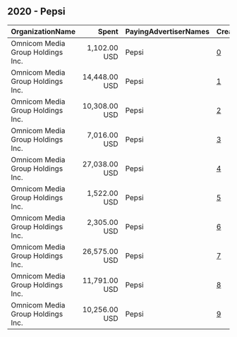 ## 2020 - Pepsi 
|OrganizationName|Spent|PayingAdvertiserNames|CreativeUrls|Impressions|Genders|AgeBrackets|CountryCodes|BillingAddresses|CandidateBallotInformation|
|:---|---:|:---|:---|---:|:---|:---|:---|:---|:---|
|Omnicom Media Group Holdings Inc.|1,102.00 USD|Pepsi|[0](https://www.snap.com/political-ads/asset/3612446e1d35ebbdcfb7c1b65c8c9be9610dd3870458d1fb17a70246918d1590?mediaType=mp4)|76,522||18+|united states|"195 Broadway, 5th Floor,New York,10007,US"||
|Omnicom Media Group Holdings Inc.|14,448.00 USD|Pepsi|[1](https://www.snap.com/political-ads/asset/f39a4454ff9f799a07e1cd2d22a4620955207506b62e5d9d50558b63cd6c107e?mediaType=mp4)|1,344,445||18+|united states|"195 Broadway, 5th Floor,New York,10007,US"||
|Omnicom Media Group Holdings Inc.|10,308.00 USD|Pepsi|[2](https://www.snap.com/political-ads/asset/e26c53b268c8a95356c390d43038b783c71ee58dfa7bb02d831559239d4cd85e?mediaType=mp4)|2,067,785||18+|united states|"195 Broadway, 5th Floor,New York,10007,US"||
|Omnicom Media Group Holdings Inc.|7,016.00 USD|Pepsi|[3](https://www.snap.com/political-ads/asset/17f88becf7852604c9855226f1098f3a2161669f64a3aee2db46e05b2a00f583?mediaType=mp4)|1,266,182||18+|united states|"195 Broadway, 5th Floor,New York,10007,US"||
|Omnicom Media Group Holdings Inc.|27,038.00 USD|Pepsi|[4](https://www.snap.com/political-ads/asset/f39a4454ff9f799a07e1cd2d22a4620955207506b62e5d9d50558b63cd6c107e?mediaType=mp4)|13,020,951||18+|united states|"195 Broadway, 5th Floor,New York,10007,US"||
|Omnicom Media Group Holdings Inc.|1,522.00 USD|Pepsi|[5](https://www.snap.com/political-ads/asset/ac812349e234287019aa8d1f9ca7b4572f558c68dd655e6d0f9e4040ff3bba49?mediaType=mp4)|104,881||18+|united states|"195 Broadway, 5th Floor,New York,10007,US"||
|Omnicom Media Group Holdings Inc.|2,305.00 USD|Pepsi|[6](https://www.snap.com/political-ads/asset/d8e84a0339be1c6f8c74bec821940578befae813de021019ce83d56e50090091?mediaType=mp4)|159,600||18+|united states|"195 Broadway, 5th Floor,New York,10007,US"||
|Omnicom Media Group Holdings Inc.|26,575.00 USD|Pepsi|[7](https://www.snap.com/political-ads/asset/f39a4454ff9f799a07e1cd2d22a4620955207506b62e5d9d50558b63cd6c107e?mediaType=mp4)|11,883,436||18+|united states|"195 Broadway, 5th Floor,New York,10007,US"||
|Omnicom Media Group Holdings Inc.|11,791.00 USD|Pepsi|[8](https://www.snap.com/political-ads/asset/f39a4454ff9f799a07e1cd2d22a4620955207506b62e5d9d50558b63cd6c107e?mediaType=mp4)|1,050,599||18+|united states|"195 Broadway, 5th Floor,New York,10007,US"||
|Omnicom Media Group Holdings Inc.|10,256.00 USD|Pepsi|[9](https://www.snap.com/political-ads/asset/4c814b03f51d4bc09b018e9abd9a9e6986de022519c40505dbf7fed675d42fd1?mediaType=mp4)|2,087,210||18+|united states|"195 Broadway, 5th Floor,New York,10007,US"||
